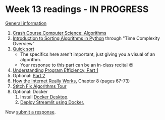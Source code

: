 # Week 13 readings - IN PROGRESS

[General information](../README.md#readings)

1. [Crash Course Computer Science: Algorithms](https://thecrashcourse.com/courses/intro-to-algorithms-crash-course-computer-science-13/)
1. [Introduction to Sorting Algorithms in Python](https://realpython.com/courses/intro-sorting-algorithms/) through "Time Complexity Overview"
1. [Quick sort](https://www.youtube.com/watch?v=ywWBy6J5gz8)
   - The specifics here aren't important, just giving you a visual of an algorithm.
   - Your response to this part can be an in-class recital 😉
1. [Understanding Program Efficiency, Part 1](https://ocw.mit.edu/courses/6-0001-introduction-to-computer-science-and-programming-in-python-fall-2016/resources/lecture-10-understanding-program-efficiency-part-1/)
1. Optional: [Part 2](https://ocw.mit.edu/courses/6-0001-introduction-to-computer-science-and-programming-in-python-fall-2016/resources/lecture-11-understanding-program-efficiency-part-2/)
1. [How the Internet Really Works](../README.md#readings), Chapter 8 (pages 67-73)
1. [Stitch Fix Algorithms Tour](https://algorithms-tour.stitchfix.com/)
1. Optional: Docker
   1. Install [Docker Desktop](https://www.docker.com/).
   1. [Deploy Streamlit using Docker.](https://docs.streamlit.io/deploy/tutorials/docker)

Now [submit a response](../README.md#responses).
